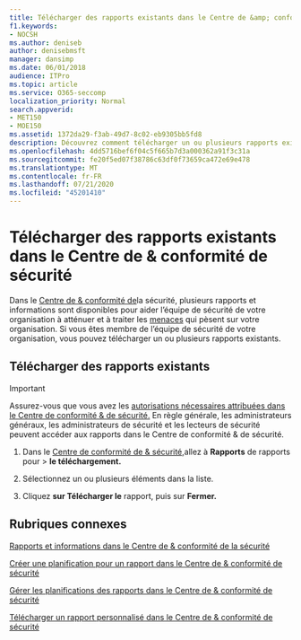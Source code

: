 ```yaml
---
title: Télécharger des rapports existants dans le Centre de &amp; conformité de sécurité
f1.keywords:
- NOCSH
ms.author: deniseb
author: denisebmsft
manager: dansimp
ms.date: 06/01/2018
audience: ITPro
ms.topic: article
ms.service: O365-seccomp
localization_priority: Normal
search.appverid:
- MET150
- MOE150
ms.assetid: 1372da29-f3ab-49d7-8c02-eb9305bb5fd8
description: Découvrez comment télécharger un ou plusieurs rapports existants dans le Centre de conformité &amp; de sécurité.
ms.openlocfilehash: 4dd5716bef6f04c5f665b7d3a000362a91f3c31a
ms.sourcegitcommit: fe20f5ed07f38786c63df0f73659ca472e69e478
ms.translationtype: MT
ms.contentlocale: fr-FR
ms.lasthandoff: 07/21/2020
ms.locfileid: "45201410"
---
```

# <a name="download-existing-reports-in-the-security-amp-compliance-center"></a>Télécharger des rapports existants dans le Centre de &amp; conformité de sécurité

Dans le [Centre de &amp; conformité de](https://protection.office.com)la sécurité, plusieurs rapports et informations sont disponibles pour aider l’équipe de sécurité de votre organisation à atténuer et à traiter les [menaces](../security/office-365-security/reports-and-insights-in-security-and-compliance.md) qui pèsent sur votre organisation. Si vous êtes membre de l’équipe de sécurité de votre organisation, vous pouvez télécharger un ou plusieurs rapports existants. 
  
## <a name="download-existing-reports"></a>Télécharger des rapports existants

> [!IMPORTANT]
> Assurez-vous que vous avez les [autorisations nécessaires attribuées dans le Centre de conformité &amp; de sécurité.](../security/office-365-security/protect-against-threats.md) En règle générale, les administrateurs généraux, les administrateurs de sécurité et les lecteurs de sécurité peuvent accéder aux rapports dans le Centre de conformité &amp; de sécurité. 
  
1. Dans le [Centre de conformité de &amp; sécurité,](https://protection.office.com)allez à **Rapports** de rapports pour \> **le téléchargement.**

2. Sélectionnez un ou plusieurs éléments dans la liste.

3. Cliquez **sur Télécharger le** rapport, puis sur **Fermer.**

## <a name="related-topics"></a>Rubriques connexes

[Rapports et informations dans le Centre de &amp; conformité de la sécurité](../security/office-365-security/reports-and-insights-in-security-and-compliance.md)
  
[Créer une planification pour un rapport dans le Centre de &amp; conformité de sécurité](../security/office-365-security/create-a-schedule-for-a-report.md)
  
[Gérer les planifications des rapports dans le Centre de &amp; conformité de sécurité](../security/office-365-security/manage-schedules-for-multiple-reports.md)
  
[Télécharger un rapport personnalisé dans le Centre de &amp; conformité de sécurité](../security/office-365-security/set-up-and-download-a-custom-report.md)
